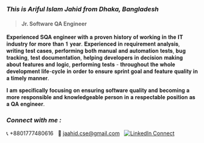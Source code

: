 
<h3><i>This is Ariful Islam Jahid from Dhaka, Bangladesh</i></h3>

<blockquote>
<h4>Jr. Software QA Engineer</h4>
</blockquote>

<p>𝐄𝐱𝐩𝐞𝐫𝐢𝐞𝐧𝐜𝐞𝐝 𝐒𝐐𝐀 𝐞𝐧𝐠𝐢𝐧𝐞𝐞𝐫 𝐰𝐢𝐭𝐡 𝐚 𝐩𝐫𝐨𝐯𝐞𝐧 𝐡𝐢𝐬𝐭𝐨𝐫𝐲 𝐨𝐟 𝐰𝐨𝐫𝐤𝐢𝐧𝐠 𝐢𝐧 𝐭𝐡𝐞 𝐈𝐓 𝐢𝐧𝐝𝐮𝐬𝐭𝐫𝐲 𝐟𝐨𝐫 𝐦𝐨𝐫𝐞 𝐭𝐡𝐚𝐧 𝟏 𝐲𝐞𝐚𝐫. 𝐄𝐱𝐩𝐞𝐫𝐢𝐞𝐧𝐜𝐞𝐝 𝐢𝐧 𝐫𝐞𝐪𝐮𝐢𝐫𝐞𝐦𝐞𝐧𝐭 𝐚𝐧𝐚𝐥𝐲𝐬𝐢𝐬, 𝐰𝐫𝐢𝐭𝐢𝐧𝐠 𝐭𝐞𝐬𝐭 𝐜𝐚𝐬𝐞𝐬, 𝐩𝐞𝐫𝐟𝐨𝐫𝐦𝐢𝐧𝐠 𝐛𝐨𝐭𝐡 𝐦𝐚𝐧𝐮𝐚𝐥 𝐚𝐧𝐝 𝐚𝐮𝐭𝐨𝐦𝐚𝐭𝐢𝐨𝐧 𝐭𝐞𝐬𝐭𝐬, 𝐛𝐮𝐠 𝐭𝐫𝐚𝐜𝐤𝐢𝐧𝐠, 𝐭𝐞𝐬𝐭 𝐝𝐨𝐜𝐮𝐦𝐞𝐧𝐭𝐚𝐭𝐢𝐨𝐧, 𝐡𝐞𝐥𝐩𝐢𝐧𝐠 𝐝𝐞𝐯𝐞𝐥𝐨𝐩𝐞𝐫𝐬 𝐢𝐧 𝐝𝐞𝐜𝐢𝐬𝐢𝐨𝐧 𝐦𝐚𝐤𝐢𝐧𝐠 𝐚𝐛𝐨𝐮𝐭 𝐟𝐞𝐚𝐭𝐮𝐫𝐞𝐬 𝐚𝐧𝐝 𝐥𝐨𝐠𝐢𝐜, 𝐩𝐞𝐫𝐟𝐨𝐫𝐦𝐢𝐧𝐠 𝐭𝐞𝐬𝐭𝐬 - 𝐭𝐡𝐫𝐨𝐮𝐠𝐡𝐨𝐮𝐭 𝐭𝐡𝐞 𝐰𝐡𝐨𝐥𝐞 𝐝𝐞𝐯𝐞𝐥𝐨𝐩𝐦𝐞𝐧𝐭 𝐥𝐢𝐟𝐞-𝐜𝐲𝐜𝐥𝐞 𝐢𝐧 𝐨𝐫𝐝𝐞𝐫 𝐭𝐨 𝐞𝐧𝐬𝐮𝐫𝐞 𝐬𝐩𝐫𝐢𝐧𝐭 𝐠𝐨𝐚𝐥 𝐚𝐧𝐝 𝐟𝐞𝐚𝐭𝐮𝐫𝐞 𝐪𝐮𝐚𝐥𝐢𝐭𝐲 𝐢𝐧 𝐚 𝐭𝐢𝐦𝐞𝐥𝐲 𝐦𝐚𝐧𝐧𝐞𝐫.
  
𝐈 𝐚𝐦 𝐬𝐩𝐞𝐜𝐢𝐟𝐢𝐜𝐚𝐥𝐥𝐲 𝐟𝐨𝐜𝐮𝐬𝐢𝐧𝐠 𝐨𝐧 𝐞𝐧𝐬𝐮𝐫𝐢𝐧𝐠 𝐬𝐨𝐟𝐭𝐰𝐚𝐫𝐞 𝐪𝐮𝐚𝐥𝐢𝐭𝐲 𝐚𝐧𝐝 𝐛𝐞𝐜𝐨𝐦𝐢𝐧𝐠 𝐚 𝐦𝐨𝐫𝐞 𝐫𝐞𝐬𝐩𝐨𝐧𝐬𝐢𝐛𝐥𝐞 𝐚𝐧𝐝 𝐤𝐧𝐨𝐰𝐥𝐞𝐝𝐠𝐞𝐚𝐛𝐥𝐞 𝐩𝐞𝐫𝐬𝐨𝐧 𝐢𝐧 𝐚 𝐫𝐞𝐬𝐩𝐞𝐜𝐭𝐚𝐛𝐥𝐞 𝐩𝐨𝐬𝐢𝐭𝐢𝐨𝐧 𝐚𝐬 𝐚 𝐐𝐀 𝐞𝐧𝐠𝐢𝐧𝐞𝐞𝐫.</p>

<h3 align="left" ><i>Connect with me :</i></h3>

<p style="list-style : none"><g-emoji class="g-emoji" alias="telephone_receiver" fallback-src="https://github.githubassets.com/images/icons/emoji/unicode/1f4de.png">📞</g-emoji> +8801777480616
&nbsp  <g-emoji class="g-emoji" alias="love_letter" fallback-src="https://github.githubassets.com/images/icons/emoji/unicode/1f48c.png">💌</g-emoji> <a href="mailto:jaahid.cse@gmail.com">jaahid.cse@gmail.com</a> &nbsp <a href="https://www.linkedin.com/in/connectjaahid" target="_blank" rel="nofollow"><img src="https://camo.githubusercontent.com/a0182f84f3e188a2e03f07520e29be1eccdd96e4182adcb829c8f1633354bba6/68747470733a2f2f696d672e736869656c64732e696f2f62616467652f2532302d436f6e6e6563742d626c61636b3f636f6c6f723d313431373141266c6162656c436f6c6f723d323132313231266c6f676f3d6c696e6b6564696e266c6f676f436f6c6f723d666666666666" alt="LinkedIn Connect" data-canonical-src="https://img.shields.io/badge/%20-Connect-black?color=14171A&amp;labelColor=212121&amp;logo=linkedin&amp;logoColor=ffffff" style="max-width:100%;"></a></p>



